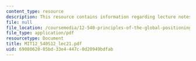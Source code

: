 ```yaml
---
content_type: resource
description: This resource contains information regarding lecture notes.
file: null
file_location: /coursemedia/12-540-principles-of-the-global-positioning-system-spring-2012/6908062005bd33e4447c0d20949bdfab_MIT12_540S12_lec21.pdf
file_type: application/pdf
resourcetype: Document
title: MIT12_540S12_lec21.pdf
uid: 69080620-05bd-33e4-447c-0d20949bdfab
---
```

